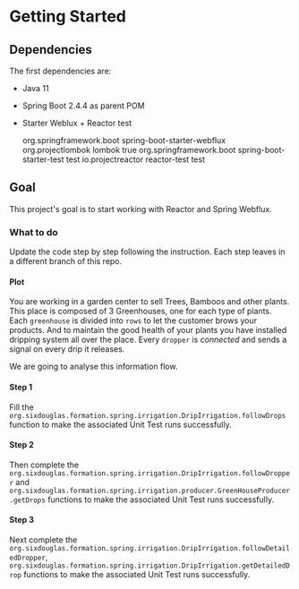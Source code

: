 # Getting Started

## Dependencies

The first dependencies are:

- Java 11
- Spring Boot 2.4.4 as parent POM
- Starter Weblux + Reactor test


    <dependency>
        <groupId>org.springframework.boot</groupId>
        <artifactId>spring-boot-starter-webflux</artifactId>
    </dependency>
    <dependency>
        <groupId>org.projectlombok</groupId>
        <artifactId>lombok</artifactId>
        <optional>true</optional>
    </dependency>

    <dependency>
        <groupId>org.springframework.boot</groupId>
        <artifactId>spring-boot-starter-test</artifactId>
        <scope>test</scope>
    </dependency>
    <dependency>
        <groupId>io.projectreactor</groupId>
        <artifactId>reactor-test</artifactId>
        <scope>test</scope>
    </dependency>

## Goal

This project's goal is to start working with Reactor and Spring Webflux. 

### What to do

Update the code step by step following the instruction. Each step leaves in a different branch of this repo.

#### Plot

You are working in a garden center to sell Trees, Bamboos and other plants. This place is composed of 3 Greenhouses, one for each type of plants. Each `greenhouse` is divided into `rows` to let the customer brows your products. And to maintain the good health of your plants you have installed dripping system all over the place. Every `dropper` is _connected_ and sends a signal on every drip it releases.

We are going to analyse this information flow.

#### Step 1

Fill the `org.sixdouglas.formation.spring.irrigation.DripIrrigation.followDrops` function to make the associated Unit Test runs successfully.

#### Step 2

Then complete the `org.sixdouglas.formation.spring.irrigation.DripIrrigation.followDropper` and `org.sixdouglas.formation.spring.irrigation.producer.GreenHouseProducer.getDrops` functions to make the associated Unit Test runs successfully.

#### Step 3

Next complete the `org.sixdouglas.formation.spring.irrigation.DripIrrigation.followDetailedDropper`, `org.sixdouglas.formation.spring.irrigation.DripIrrigation.getDetailedDrop` functions to make the associated Unit Test runs successfully.
